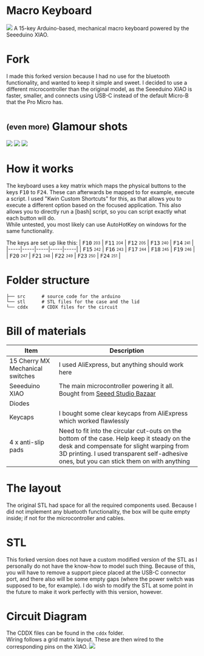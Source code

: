 # Macro Keyboard
![](/.media/final1.jpg)
A 15-key Arduino-based, mechanical macro keyboard powered by the Seeeduino XIAO.

# Fork
I made this forked version because I had no use for the bluetooth functionality, and wanted to keep it simple and sweet. I decided to use a different microcontroller than the original model, as the Seeeduino XIAO is faster, smaller, and connects using USB-C instead of the default Micro-B that the Pro Micro has.
# <sub><sup>(even more)</sup></sub> Glamour shots
![](/.media/final2.jpg)
![](/.media/final3.jpg)
![](/.media/final4.jpg)

# How it works
The keyboard uses a key matrix which maps the physical buttons to the keys <kbd>F10</kbd> to <kbd>F24</kbd>. These can afterwards be mapped to for example, execute a script. I used "Kwin Custom Shortcuts" for this, as that allows you to execute a different option based on the focused application. This also allows you to directly run a [bash] script, so you can script exactly what each button will do.  
While untested, you most likely can use AutoHotKey on windows for the same functionality.

The keys are set up like this:
| <kbd>F10</kbd> <sub><sup>203</sup></sub> | <kbd>F11</kbd> <sub><sup>204</sup></sub> | <kbd>F12</kbd> <sub><sup>205</sup></sub> | <kbd>F13</kbd> <sub><sup>240</sup></sub> | <kbd>F14</kbd> <sub><sup>241</sup></sub> |
|-----|-----|-----|-----|-----|
| <kbd>F15</kbd> <sub><sup>242</sup></sub> | <kbd>F16</kbd> <sub><sup>243</sup></sub> | <kbd>F17</kbd> <sub><sup>244</sup></sub> | <kbd>F18</kbd> <sub><sup>245</sup></sub> | <kbd>F19</kbd> <sub><sup>246</sup></sub> |
| <kbd>F20</kbd> <sub><sup>247</sup></sub> | <kbd>F21</kbd> <sub><sup>248</sup></sub> | <kbd>F22</kbd> <sub><sup>249</sup></sub> | <kbd>F23</kbd> <sub><sup>250</sup></sub> | <kbd>F24</kbd> <sub><sup>251</sup></sub> |

# Folder structure
```
├── src      # source code for the arduino
└── stl      # STL files for the case and the lid
└── cddx     # CDDX files for the circuit
```

# Bill of materials
| Item | Description |
| ------ | ------ |
| 15 Cherry MX Mechanical switches | I used AliExpress, but anything should work here |
| Seeeduino XIAO | The main microcontroller powering it all. Bought from [Seeed Studio Bazaar](https://www.seeedstudio.com/Seeeduino-XIAO-Arduino-Microcontroller-SAMD21-Cortex-M0+-p-4426.html) |
| Diodes | |
| Keycaps | I bought some clear keycaps from AliExpress which worked flawlessly |
| 4 x anti-slip pads | Need to fit into the circular cut-outs on the bottom of the case. Help keep it steady on the desk and compensate for slight warping from 3D printing. I used transparent self-adhesive ones, but you can stick them on with anything |

# The layout
The original STL had space for all the required components used. Because I did not implement any bluetooth functionality, the box will be quite empty inside; if not for the microcontroller and cables.  

# STL
This forked version does not have a custom modified version of the STL as I personally do not have the know-how to model such thing. Because of this, you will have to remove a support piece placed at the USB-C connector port, and there also will be some empty gaps (where the power switch was supposed to be, for example). I do wish to modify the STL at some point in the future to make it work perfectly with this version, however.

# Circuit Diagram
The CDDX files can be found in the `cddx` folder.  
Wiring follows a grid matrix layout. These are then wired to the corresponding pins on the XIAO.
![](.media/circuit.svg)